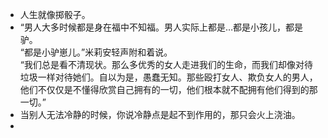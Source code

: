 - 人生就像掷骰子。
- “男人大多时候都是身在福中不知福。男人实际上都是…都是小孩儿，都是驴。</br>“都是小驴崽儿。”米莉安轻声附和着说。</br>“我们总是看不清现状。那么多优秀的女人走进我们的生命，而我们却像对待垃圾一样对待她们。自以为是，愚蠢无知。那些殴打女人、欺负女人的男人，他们不仅仅是不懂得欣赏自己拥有的一切，他们根本就不配拥有他们得到的那一切。”
- 当别人无法冷静的时候，你说冷静点是起不到作用的，那只会火上浇油。
- 